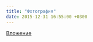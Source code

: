 ```yaml
---
title: "Фотография"
date: 2015-12-31 16:55:00 +0300
---
```



[Вложение](/assets/vk_photos/4/RiqhKnePdeU.jpg)
